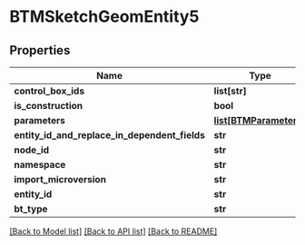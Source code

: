 # BTMSketchGeomEntity5

## Properties
Name | Type | Description | Notes
------------ | ------------- | ------------- | -------------
**control_box_ids** | **list[str]** |  | [optional] 
**is_construction** | **bool** |  | [optional] 
**parameters** | [**list[BTMParameter1]**](BTMParameter1.md) |  | [optional] 
**entity_id_and_replace_in_dependent_fields** | **str** |  | [optional] 
**node_id** | **str** |  | [optional] 
**namespace** | **str** |  | [optional] 
**import_microversion** | **str** |  | [optional] 
**entity_id** | **str** |  | [optional] 
**bt_type** | **str** |  | [optional] 

[[Back to Model list]](../README.md#documentation-for-models) [[Back to API list]](../README.md#documentation-for-api-endpoints) [[Back to README]](../README.md)


